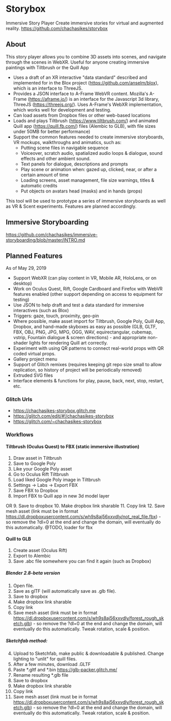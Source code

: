 # Storybox
Immersive Story Player
Create immersive stories for virtual and augmented reality.
https://github.com/chachasikes/storybox

## About
This story player allows you to combine 3D assets into scenes, and navigate through the scenes in WebXR.
Useful for anyone creating immersive paintings with Tiltbrush or the Quill App

* Uses a draft of an XR interactive "data standard" described and implemented for in the Blox project (https://github.com/anselm/blox), which is an interface to ThreeJS.
* Provides a JSON interface to A-Frame WebVR content. Mozilla's A-Frame (https://aframe.io/) is an interface for the Javascript 3d library, ThreeJS (https://threejs.org/). Uses A-Frame's WebXR implementation, which works well for development and testing.
* Can load assets from Dropbox files or other web-based locations
* Loads and plays Tiltbrush (https://www.tiltbrush.com/) and animated Quill app (https://quill.fb.com/) files (Alembic to GLB), with file sizes under 50MB for better performance)
* Support the common features needed to create immersive storyboards, VR mockups, walkthroughs and animatics, such as:
  * Putting scene files in navigable sequence
  * Voiceover, scratch audio, spatialized audio loops & dialogue, sound effects and other ambient sound.
  * Text panels for dialogue, descriptions and prompts
  * Play scene or animation when: gazed up, clicked, near, or after a certain amount of time
  * Loading screens, asset management, file size warnings, titles & automatic credits
  * Put objects on avatars head (masks) and in hands (props)

This tool will be used to prototype a series of immersive storyboards as well as VR & Scent experiments. Features are planned accordingly.

## Immersive Storyboarding
https://github.com/chachasikes/immersive-storyboarding/blob/master/INTRO.md

## Planned Features

As of May 29, 2019

* Support WebXR (can play content in VR, Mobile AR, HoloLens, or on desktop)
* Work on Oculus Quest, Rift, Google Cardboard and Firefox with WebVR features enabled (other support depending on access to equipment for testing)
* Use JSON to help draft and test a data standard for immersive interactives (such as Blox)
* Triggers: gaze, touch, proximity, geo-pin
* Where possible, make asset import for Tiltbrush, Google Poly, Quill App, Dropbox, and hand-made skyboxes as easy as possible (GLB, GLTF, FBX, OBJ, PNG, JPG, MPG, OGG, WAV, equirectangular, cubemap, vstrip, Fountain dialogue & screen directions) - and appropriate non-shader lights for rendering Quill art correctly.
* Experiment with using QR patterns to connect real-world props with QR coded virtual props.
* Gallery project menu
* Support of Glitch remixes (requires keeping git repo size small to allow replication, so history of project will be periodically removed)
* Extruded SVG files
* Interface elements & functions for play, pause, back, next, stop, restart, etc.

### Glitch Urls

* https://chachasikes-storybox.glitch.me
* https://glitch.com/edit/#!/chachasikes-storybox
* https://glitch.com/~chachasikes-storybox


### Workflows

#### Tiltbrush (Oculus Quest) to FBX (static immersive illustration)
1. Draw asset in Tiltbrush
2. Save to Google Poly
3. Like your Google Poly asset
4. Go to Oculus Rift Tiltbrush
5. Load liked Google Poly image in Tiltbrush
6. Settings -> Labs -> Export FBX
7. Save FBX to Dropbox
8. Import FBX to Quill app in new 3d model layer

OR
9. Save to dropbox
10. Make dropbox link sharable
11. Copy link
12. Save mesh asset (link must be in format https://dl.dropboxusercontent.com/s/wh9s8aj56xxvdly/not_real_file.fbx) - so remove the ?dl=0 at the end and change the domain, will eventually do this automatically.
@TODO, loader for fbx

#### Quill to GLB
1. Create asset (Oculus Rift)
2. Export to Alembic
3. Save .abc file somewhere you can find it again (such as Dropbox)

##### Blender 2.8-beta version
1. Open file.
2. Save as glTF (will automatically save as .glb file).
3. Save to dropbox
4. Make dropbox link sharable
5. Copy link
6. Save mesh asset (link must be in format https://dl.dropboxusercontent.com/s/wh9s8aj56xxvdly/forest_rough_sketch.glb) - so remove the ?dl=0 at the end and change the domain, will eventually do this automatically. Tweak rotation, scale & position.

##### Sketchfab method:
4. Upload to Sketchfab, make public & downloadable & published. Change lighting to "unlit" for quill files.
5. After a few minutes, download .GLTF
6. Paste \*.gltf and \*.bin https://glb-packer.glitch.me/
7. Rename resulting \*.glb file
8. Save to dropbox
9. Make dropbox link sharable
10. Copy link
11. Save mesh asset (link must be in format https://dl.dropboxusercontent.com/s/wh9s8aj56xxvdly/forest_rough_sketch.glb) - so remove the ?dl=0 at the end and change the domain, will eventually do this automatically. Tweak rotation, scale & position.
